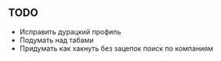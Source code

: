 ## TODO
- Исправить дурацкий профиль
- Подумать над табами
- Придумать как хакнуть без зацепок поиск по компаниям